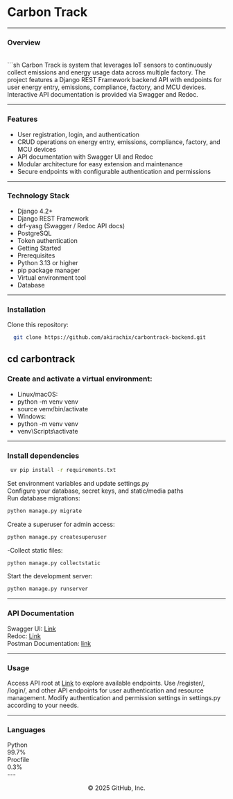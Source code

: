 <h1>
 Carbon Track
</h1>

---
<h3>
 Overview
</h3>
<br> ```sh
Carbon Track is system that leverages IoT sensors to continuously collect emissions and energy usage data across multiple factory. The project features a Django REST Framework backend API with endpoints for user energy entry, emissions, compliance, factory, and MCU devices. Interactive API documentation is provided via Swagger and Redoc.

---
<h3>
 Features 
</h3>

*   User registration, login, and authentication <br>
*   CRUD operations on energy entry, emissions, compliance, factory, and MCU devices <br>
*   API documentation with Swagger UI and Redoc <br>
*   Modular architecture for easy extension and maintenance <br>
*   Secure endpoints with configurable authentication and permissions <br>
---
<h3>
 Technology Stack 
</h3>

*  Django 4.2+ <br>
*  Django REST Framework <br>
*  drf-yasg (Swagger / Redoc API docs) <br>
*  PostgreSQL <br>
*  Token authentication <br>
*  Getting Started <br>
*  Prerequisites <br>
*  Python 3.13 or higher <br>
*  pip package manager <br>
*  Virtual environment tool <br>
*  Database <br>
---
<h3>
 Installation<br>
</h3>
Clone this repository: <br>

```sh
  git clone https://github.com/akirachix/carbontrack-backend.git 
```
cd carbontrack <br>
---
<h3>
  Create and activate a virtual environment: <br>
</h3>

*  Linux/macOS: <br>
*  python -m venv venv <br>
*  source venv/bin/activate <br>
*  Windows: <br>
*  python -m venv venv <br>
*  venv\Scripts\activate <br>

---
<h3>
  Install dependencies <br>
</h3>

```sh
 uv pip install -r requirements.txt 
 ```
 Set environment variables and update settings.py <br>
 Configure your database, secret keys, and static/media paths <br>
 Run database migrations: <br>

```sh
python manage.py migrate 
```
 Create a superuser for admin access: <br>
 ```sh
python manage.py createsuperuser
 ```
-Collect static files: <br>
```sh
python manage.py collectstatic 
 ```
 Start the development server: <br>
 ```sh
python manage.py runserver 
```

---
<h3>
  API Documentation<br>
</h3>

Swagger UI: [Link](https://carbon-track-680e7cff8d27.herokuapp.com/api/schema/swagger-ui/) <br>
Redoc: [Link](https://carbon-track-680e7cff8d27.herokuapp.com/api/schema/redoc/) <br>
Postman Documentation: [link](https://documenter.getpostman.com/view/45609889/2sB3HooJrj)

---
<h3>
  Usage <br>
</h3>

Access API root at [Link](https://carbon-track-680e7cff8d27.herokuapp.com/api/) to explore available endpoints.
Use /register/, /login/, and other API endpoints for user authentication and resource management.
Modify authentication and permission settings in settings.py according to your needs.

---


<h3>
 Languages <br>
</h3>
Python <br>
99.7% <br>
Procfile <br>
0.3% <br>
---

<p align="center">
 © 2025 GitHub, Inc.
</p>

